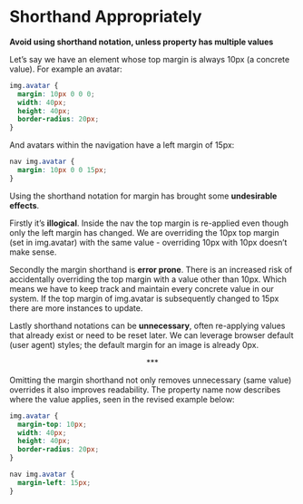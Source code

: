 # Shorthand Appropriately
**Avoid using shorthand notation, unless property has multiple values**

Let’s say we have an element whose top margin is always 10px (a concrete value). For example an avatar:

```css
img.avatar {
  margin: 10px 0 0 0;
  width: 40px;
  height: 40px;
  border-radius: 20px;
}
```

And avatars within the navigation have a left margin of 15px:

```css
nav img.avatar {
  margin: 10px 0 0 15px;
}
```

Using the shorthand notation for margin has brought some **undesirable effects**.

Firstly it’s **illogical**. Inside the nav the top margin is re-applied even though only the left margin has changed. We are overriding the 10px top margin (set in img.avatar) with the same value - overriding 10px with 10px doesn’t make sense.

Secondly the margin shorthand is **error prone**. There is an increased risk of accidentally overriding the top margin with a value other than 10px. Which means we have to keep track and maintain every concrete value in our system. If the top margin of img.avatar is subsequently changed to 15px there are more instances to update.

Lastly shorthand notations can be **unnecessary**, often re-applying values that already exist or need to be reset later. We can leverage browser default (user agent) styles; the default margin for an image is already 0px.

<p align="center">&ast;&ast;&ast;</p>

Omitting the margin shorthand not only removes unnecessary (same value) overrides it also improves readability. The property name now describes where the value applies, seen in the revised example below:

```css
img.avatar {
  margin-top: 10px;
  width: 40px;
  height: 40px;
  border-radius: 20px;
}

nav img.avatar {
  margin-left: 15px;
}
```
